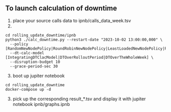 ## To launch calculation of downtime
1. place your source calls data to ipnb/calls_data_week.tsv
2. 
```shell
cd rolling_update_downtime/ipnb
python3 ./calc_downtime.py --restart-date "2023-10-02 13:00:00,000" \
  --policy [RandomNewNodePolicy|RoundRobinNewNodePolicy|LeastLoadedNewNodePolicy|RandomIslandLeastLoadedNewNodePolicy]\
  --dt-calc-model [IntegratingDTClacModel|DTOverRolloutPeriod|DTOverTheWholeWeek] \
  --disruption-budget 10
  --grace-period-sec 30
```
3. boot up jupiter notebook
```shell
cd rolling_update_downtime
docker-compose up -d
```
3. pick up the corresponding result_*.tsv and display it with jupiter notebook ipnb/graphs.ipnb